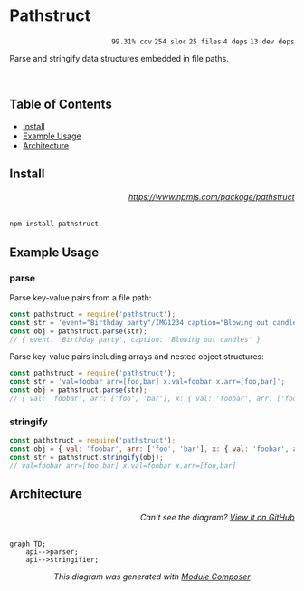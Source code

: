 # Pathstruct

<p align="right"><code>99.31% cov</code>&nbsp;<code>254 sloc</code>&nbsp;<code>25 files</code>&nbsp;<code>4 deps</code>&nbsp;<code>13 dev deps</code></p>

Parse and stringify data structures embedded in file paths.

<br />

<!-- START doctoc generated TOC please keep comment here to allow auto update -->
<!-- DON'T EDIT THIS SECTION, INSTEAD RE-RUN doctoc TO UPDATE -->
## Table of Contents

- [Install](#install)
- [Example Usage](#example-usage)
- [Architecture](#architecture)

<!-- END doctoc generated TOC please keep comment here to allow auto update -->

## Install

###### <p align="right"><a href="https://www.npmjs.com/package/pathstruct">https://www.npmjs.com/package/pathstruct</a></p>
```sh
npm install pathstruct
```

## Example Usage

### parse

Parse key-value pairs from a file path:

```js
const pathstruct = require('pathstruct');
const str = 'event="Birthday party"/IMG1234 caption="Blowing out candles".jpg';
const obj = pathstruct.parse(str);
// { event: 'Birthday party', caption: 'Blowing out candles' }
```

Parse key-value pairs including arrays and nested object structures:

```js
const pathstruct = require('pathstruct');
const str = 'val=foobar arr=[foo,bar] x.val=foobar x.arr=[foo,bar]';
const obj = pathstruct.parse(str);
// { val: 'foobar', arr: ['foo', 'bar'], x: { val: 'foobar', arr: ['foo', 'bar']} }
```

### stringify

```js
const pathstruct = require('pathstruct');
const obj = { val: 'foobar', arr: ['foo', 'bar'], x: { val: 'foobar', arr: ['foo', 'bar']} };
const str = pathstruct.stringify(obj);
// val=foobar arr=[foo,bar] x.val=foobar x.arr=[foo,bar]
```

## Architecture

###### <p align="right"><em>Can't see the diagram?</em> <a id="link-1" href="https://github.com/mattriley/node-pathstruct#user-content-link-1">View it on GitHub</a></p>
```mermaid
graph TD;
    api-->parser;
    api-->stringifier;
```
<p align="center">
  <em>This diagram was generated with <a href="https://github.com/mattriley/node-module-composer">Module Composer</a></em>
</p>
<br>
